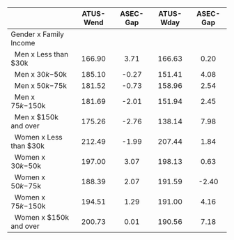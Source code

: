 
|                      |    ATUS-Wend |     ASEC-Gap |    ATUS-Wday |     ASEC-Gap |
| -------------------- | :----------: | :----------: | :----------: | :----------: |
| Gender x Family Income |              |              |              |              |
| &nbsp;&nbsp;Men x Less than $30k |       166.90 |         3.71 |       166.63 |         0.20 |
| &nbsp;&nbsp;Men x $30k-$50k |       185.10 |        -0.27 |       151.41 |         4.08 |
| &nbsp;&nbsp;Men x $50k-$75k |       181.52 |        -0.73 |       158.96 |         2.54 |
| &nbsp;&nbsp;Men x $75k-$150k |       181.69 |        -2.01 |       151.94 |         2.45 |
| &nbsp;&nbsp;Men x $150k and over |       175.26 |        -2.76 |       138.14 |         7.98 |
| &nbsp;&nbsp;Women x Less than $30k |       212.49 |        -1.99 |       207.44 |         1.84 |
| &nbsp;&nbsp;Women x $30k-$50k |       197.00 |         3.07 |       198.13 |         0.63 |
| &nbsp;&nbsp;Women x $50k-$75k |       188.39 |         2.07 |       191.59 |        -2.40 |
| &nbsp;&nbsp;Women x $75k-$150k |       194.51 |         1.29 |       191.00 |         4.16 |
| &nbsp;&nbsp;Women x $150k and over |       200.73 |         0.01 |       190.56 |         7.18 |

